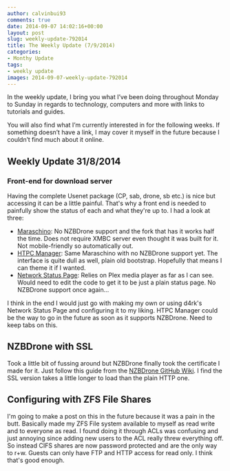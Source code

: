 ```yaml
---
author: calvinbui93
comments: true
date: 2014-09-07 14:02:16+00:00
layout: post
slug: weekly-update-792014
title: The Weekly Update (7/9/2014)
categories:
- Monthy Update
tags:
- weekly update
images: 2014-09-07-weekly-update-792014
---
```


In the weekly update, I bring you what I’ve been doing throughout Monday to Sunday in regards to technology, computers and more with links to tutorials and guides.

You will also find what I’m currently interested in for the following weeks. If something doesn’t have a link, I may cover it myself in the future because I couldn’t find much about it online.

<!-- more -->

## Weekly Update 31/8/2014

### Front-end for download server

Having the complete Usenet package (CP, sab, drone, sb etc.) is nice but accessing it can be a little painful. That's why a front end is needed to painfully show the status of each and what they're up to. I had a look at three:

  * [ Maraschino](http://www.maraschinoproject.com/): No NZBDrone support and the fork that has it works half the time. Does not require XMBC server even thought it was built for it. Not mobile-friendly so automatically out.
  * [HTPC Manager](http://htpc.io/): Same Maraschino with no NZBDrone support yet. The interface is quite dull as well, plain old bootstrap. Hopefully that means I can theme it if I wanted.
  * [Network Status Page](https://github.com/d4rk22/Network-Status-Page): Relies on Plex media player as far as I can see. Would need to edit the code to get it to be just a plain status page. No NZBDrone support once again...

I think in the end I would just go with making my own or using d4rk's Network Status Page and configuring it to my liking. HTPC Manager could be the way to go in the future as soon as it supports NZBDrone. Need to keep tabs on this.

## NZBDrone with SSL

Took a little bit of fussing around but NZBDrone finally took the certificate I made for it. Just follow this guide from the [NZBDrone GitHub Wiki](https://github.com/NzbDrone/NzbDrone/wiki/SSL). I find the SSL version takes a little longer to load than the plain HTTP one.

## Configuring with ZFS File Shares

I'm going to make a post on this in the future because it was a pain in the butt. Basically made my ZFS File system available to myself as read write and to everyone as read. I found doing it through ACLs was confusing and just annoying since adding new users to the ACL really threw everything off. So instead CIFS shares are now password protected and are the only way to r+w. Guests can only have FTP and HTTP access for read only. I think that's good enough.
